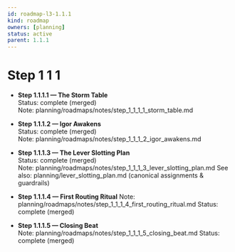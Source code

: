 ```yaml
---
id: roadmap-l3-1.1.1
kind: roadmap
owners: [planning]
status: active
parent: 1.1.1
---
```


# Step 1 1 1

- **Step 1.1.1.1 — The Storm Table**  
  Status: complete (merged)  
  Note: planning/roadmaps/notes/step_1_1_1_1_storm_table.md

- **Step 1.1.1.2 — Igor Awakens**  
  Status: complete (merged)  
  Note: planning/roadmaps/notes/step_1_1_1_2_igor_awakens.md

- **Step 1.1.1.3 — The Lever Slotting Plan**  
  Status: complete (merged)  
  Note: planning/roadmaps/notes/step_1_1_1_3_lever_slotting_plan.md
  See also: planning/lever_slotting_plan.md (canonical assignments & guardrails)

- **Step 1.1.1.4 — First Routing Ritual**
  Note: planning/roadmaps/notes/step_1_1_1_4_first_routing_ritual.md
  Status: complete (merged)

- **Step 1.1.1.5 — Closing Beat**  
  Note: planning/roadmaps/notes/step_1_1_1_5_closing_beat.md
  Status: complete (merged)
